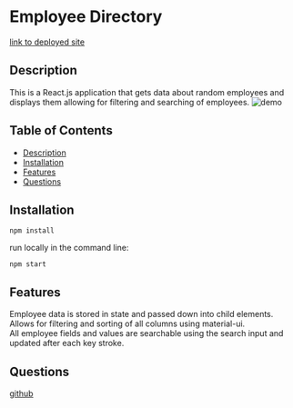 # Employee Directory
[link to deployed site](https://nick75mowbray.github.io/employee_directory/)

## Description
 This is a React.js application that gets data about random employees and displays them allowing for filtering and searching of employees.
![demo](/screenshots/demo.gif)   


## Table of Contents
* [Description](#Description)
* [Installation](#Installation)
* [Features](#Features)
* [Questions](#Questions)
## Installation
```
npm install

```

run locally in the command line:
``` 
npm start
```
## Features 
Employee data is stored in state and passed down into child elements.   
Allows for filtering and sorting of all columns using material-ui.   
All employee fields and values are searchable using the search input and updated after each key stroke.  

## Questions
[github](https://github.com/nick75mowbray)
